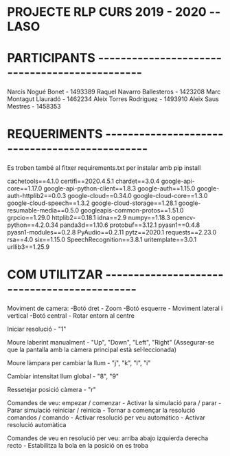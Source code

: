 # PROJECTE RLP CURS 2019 - 2020 -- LASO

# PARTICIPANTS ----------------------------------------------
Narcís Nogué Bonet - 1493389
Raquel Navarro Ballesteros - 1423208
Marc Montagut Llauradó - 1462234
Aleix Torres Rodriguez - 1493910
Aleix Saus Mestres - 1458353

# REQUERIMENTS ----------------------------------------------

Es troben també al fitxer requirements.txt per instalar amb pip install

cachetools==4.1.0
certifi==2020.4.5.1
chardet==3.0.4
google-api-core==1.17.0
google-api-python-client==1.8.3
google-auth==1.15.0
google-auth-httplib2==0.0.3
google-cloud==0.34.0
google-cloud-core==1.3.0
google-cloud-speech==1.3.2
google-cloud-storage==1.28.1
google-resumable-media==0.5.0
googleapis-common-protos==1.51.0
grpcio==1.29.0
httplib2==0.18.1
idna==2.9
numpy==1.18.3
opencv-python==4.2.0.34
panda3d==1.10.6
protobuf==3.12.1
pyasn1==0.4.8
pyasn1-modules==0.2.8
PyAudio==0.2.11
pytz==2020.1
requests==2.23.0
rsa==4.0
six==1.15.0
SpeechRecognition==3.8.1
uritemplate==3.0.1
urllib3==1.25.9

# COM UTILITZAR --------------------------------------------

Moviment de camera:
	-Botó dret - Zoom
	-Botó esquerre - Moviment lateral i vertical
	-Botó central - Rotar entorn al centre

Iniciar resolució - "1"

Moure laberint manualment - "Up", "Down", "Left", "Right"
	(Assegurar-se que la pantalla amb la càmera principal està sel·leccionada)	

Moure làmpara per cambiar la llum - "j", "k", "l", "i"

Cambiar intensitat llum global - "8", "9"

Ressetejar posició càmera - "r"


Comandes de veu:
	empezar / comenzar - Activar la simulació
	para / parar - Parar simulació
	reiniciar / reinicia - Tornar a començar la resolució
	comandos / comando - Activar resolució per veu
	automático - Activar resolució automàtica

Comandes de veu en resolució per veu:
	arriba
	abajo
	izquierda
	derecha
	recto - Estabilitza la bola en la posició on es troba
